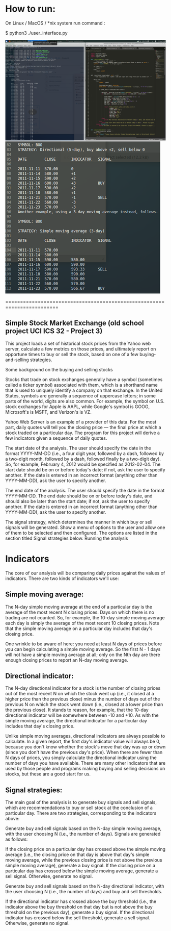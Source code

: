 How to run:
==========

On Linux / MacOS / *nix system run command :

$ python3 ./user_interface.py


![ScreenShot](StockMarket.png)
![ScreenShot2](Screenshot2.png)

========================================================================

Simple Stock Market Exchange (old school project UCI ICS 32 - Project 3)
------------------------------------------------------------------------

This project loads a set of historical stock prices from the Yahoo web server, calculate a few metrics on those prices, and ultimately report on opportune times to buy or sell the stock, based on one of a few buying-and-selling strategies.

Some background on the buying and selling stocks


Stocks that trade on stock exchanges generally have a symbol (sometimes called a ticker symbol) associated with them, which is a shorthand name that is used to uniquely identify a company on that exchange. In the United States, symbols are generally a sequence of uppercase letters; in some parts of the world, digits are also common. For example, the symbol on U.S. stock exchanges for Apple is AAPL, while Google's symbol is GOOG, Microsoft's is MSFT, and Verizon's is VZ.

Yahoo Web Server is an example of a provider of this data. For the most part, daily quotes will tell you the closing price — the final price at which a stock traded on a particular day. The program for this project will derive a few indicators given a sequence of daily quotes.


The start date of the analysis. The user should specify the date in the format YYYY-MM-DD (i.e., a four digit year, followed by a dash, followed by a two-digit month, followed by a dash, followed finally by a two-digit day). So, for example, February 4, 2012 would be specified as 2012-02-04. 
The start date should be on or before today's date; if not, ask the user to specify another.
If the date is entered in an incorrect format (anything other than YYYY-MM-DD), ask the user to specify another.

The end date of the analysis. The user should specify the date in the format YYYY-MM-DD.
The end date should be on or before today's date, and should also be later than the start date; if not, ask the user to specify another.
If the date is entered in an incorrect format (anything other than YYYY-MM-DD), ask the user to specify another.

The signal strategy, which determines the manner in which buy or sell signals will be generated. Show a menu of options to the user and allow one of them to be selected and then configured. The options are listed in the section titled Signal strategies below.
Running the analysis



Indicators
==========

The core of our analysis will be comparing daily prices against the values of indicators. There are two kinds of indicators we'll use:

Simple moving average:
---------------------- 

The N-day simple moving average at the end of a particular day is the average of the most recent N closing prices. Days on which there is no trading are not counted. So, for example, the 10-day simple moving average each day is simply the average of the most recent 10 closing prices. Note that the simple moving average on a particular day includes that day's closing price.

One wrinkle to be aware of here: you need at least N days of prices before you can begin calculating a simple moving average. So the first N - 1 days will not have a simple moving average at all; only on the Nth day are there enough closing prices to report an N-day moving average.

Directional indicator:
----------------------

The N-day directional indicator for a stock is the number of closing prices out of the most recent N on which the stock went up (i.e., it closed at a higher price than the previous close) minus the number of days out of the previous N on which the stock went down (i.e., closed at a lower price than the previous close). It stands to reason, for example, that the 10-day directional indicator will be somewhere between -10 and +10. As with the simple moving average, the directional indicator for a particular day includes that day's closing price.

Unlike simple moving averages, directional indicators are always possible to calculate. In a given report, the first day's indicator value will always be 0, because you don't know whether the stock's move that day was up or down (since you don't have the previous day's price). When there are fewer than N days of prices, you simply calculate the directional indicator using the number of days you have available.
There are many other indicators that are used by those people and programs making buying and selling decisions on stocks, but these are a good start for us.

Signal strategies:
------------------

The main goal of the analysis is to generate buy signals and sell signals, which are recommendations to buy or sell stock at the conclusion of a particular day. There are two strategies, corresponding to the indicators above:

Generate buy and sell signals based on the N-day simple moving average, with the user choosing N (i.e., the number of days). 
Signals are generated as follows:

If the closing price on a particular day has crossed above the simple moving average (i.e., the closing price on that day is above that day's simple moving average, while the previous closing price is not above the previous simple moving average), generate a buy signal.
If the closing price on a particular day has crossed below the simple moving average, generate a sell signal.
Otherwise, generate no signal.

Generate buy and sell signals based on the N-day directional indicator, with the user choosing N (i.e., the number of days) and buy and sell thresholds.

If the directional indicator has crossed above the buy threshold (i.e., the indicator above the buy threshold on that day but is not above the buy threshold on the previous day), generate a buy signal.
If the directional indicator has crossed below the sell threshold, generate a sell signal.
Otherwise, generate no signal.

